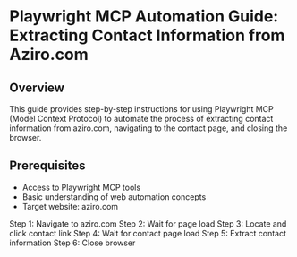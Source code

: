 # Playwright MCP Automation Guide: Extracting Contact Information from Aziro.com

## Overview
This guide provides step-by-step instructions for using Playwright MCP (Model Context Protocol) to automate the process of extracting contact information from aziro.com, navigating to the contact page, and closing the browser.

## Prerequisites
- Access to Playwright MCP tools
- Basic understanding of web automation concepts
- Target website: aziro.com

Step 1: Navigate to aziro.com
Step 2: Wait for page load
Step 3: Locate and click contact link
Step 4: Wait for contact page load
Step 5: Extract contact information
Step 6: Close browser